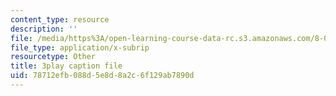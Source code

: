 ```yaml
---
content_type: resource
description: ''
file: /media/https%3A/open-learning-course-data-rc.s3.amazonaws.com/8-01sc-classical-mechanics-fall-2016/78712efb088d5e8d8a2c6f129ab7890d_W1lxlbJ0BZU.vtt
file_type: application/x-subrip
resourcetype: Other
title: 3play caption file
uid: 78712efb-088d-5e8d-8a2c-6f129ab7890d
---
```


